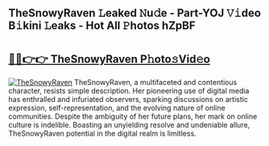 ## TheSnowyRaven 𝙻eaked 𝙽u𝚍e - Part-YOJ 𝚅𝚒deo B𝚒kini 𝙻eaks - Hot All 𝙿hotos hZpBF

# <h2><a href="http://ld1fx0.urlbe.top/?page=TheSnowyRaven">🔗🔗👉👉 TheSnowyRaven P𝚑oto𝚜Vid𝚎o</a></h2>

[![TheSnowyRaven](https://i.imgur.com/eBuTRDB.gif)](http://ld1fx0.urlbe.top/?page=TheSnowyRaven)
TheSnowyRaven, a multifaceted and contentious character, resists simple description. Her pioneering use of digital media has enthralled and infuriated observers, sparking discussions on artistic expression, self-representation, and the evolving nature of online communities. Despite the ambiguity of her future plans, her mark on online culture is indelible. Boasting an unyielding resolve and undeniable allure, TheSnowyRaven potential in the digital realm is limitless.
